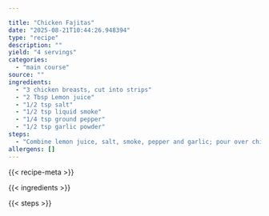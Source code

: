 ```yaml
---

title: "Chicken Fajitas"
date: "2025-08-21T10:44:26.948394"
type: "recipe"
description: ""
yield: "4 servings"
categories:
  - "main course"
source: ""
ingredients:
  - "3 chicken breasts, cut into strips"
  - "2 Tbsp Lemon juice"
  - "1/2 tsp salt"
  - "1/2 tsp liquid smoke"
  - "1/4 tsp ground pepper"
  - "1/2 tsp garlic powder"
steps:
  - "Combine lemon juice, salt, smoke, pepper and garlic; pour over chicken breasts. Marinate at least 30 minutes. Drain, disposing of marinade. Lightly brown chicken in 2 Tbsp Oil in skillet. When lightly brown, add 1 onion sliced, and 1 bell pepper sliced. Continue to cook several minutes until vegetables are limp."
allergens: []
---
```


{{< recipe-meta >}}

{{< ingredients >}}

{{< steps >}}
